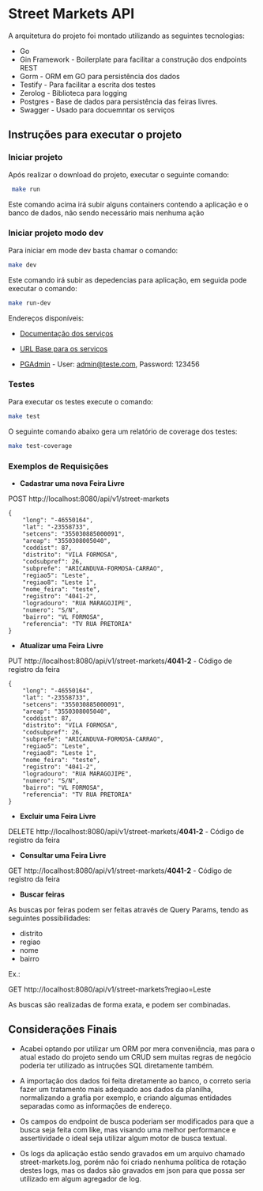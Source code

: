 # Street Markets API

A arquitetura do projeto foi montado utilizando as seguintes tecnologias:

* Go
* Gin Framework - Boilerplate para facilitar a construção dos endpoints REST
* Gorm - ORM em GO para persistência dos dados
* Testify - Para facilitar a escrita dos testes
* Zerolog - Biblioteca para logging
* Postgres - Base de dados para persistência das feiras livres.
* Swagger - Usado para docuemntar os serviços

## Instruções para executar o projeto


### Iniciar projeto

Após realizar o download do projeto, executar o seguinte comando:

```sh
 make run
```
Este comando acima irá subir alguns containers contendo a aplicação e o banco de dados, não sendo necessário mais nenhuma ação


### Iniciar projeto modo dev

Para iniciar em mode dev basta chamar o comando:

```sh
make dev
```

Este comando irá subir as depedencias para aplicação, em seguida pode executar o comando:

```sh
make run-dev
```

Endereços disponíveis:

* [Documentação dos serviços](http://localhost:8080/api/v1/swagger/index.html)

* [URL Base para os serviços](http://localhost:8080/api/v1/)

* [PGAdmin](http://localhost:54321) - User: admin@teste.com, Password: 123456

### Testes

Para executar os testes execute o comando:

```sh
make test
```

O seguinte comando abaixo gera um relatório de coverage dos testes:

```sh
make test-coverage
```

### Exemplos de Requisições


* **Cadastrar uma nova Feira Livre**

POST http://localhost:8080/api/v1/street-markets

```
{
    "long": "-46550164",
    "lat": "-23558733",
    "setcens": "355030885000091",
    "areap": "3550308005040",
    "coddist": 87,
    "distrito": "VILA FORMOSA",
    "codsubpref": 26,
    "subprefe": "ARICANDUVA-FORMOSA-CARRAO",
    "regiao5": "Leste",
    "regiao8": "Leste 1",
    "nome_feira": "teste",
    "registro": "4041-2",
    "logradouro": "RUA MARAGOJIPE",
    "numero": "S/N",
    "bairro": "VL FORMOSA",
    "referencia": "TV RUA PRETORIA"
}
```

* **Atualizar uma Feira Livre**

PUT http://localhost:8080/api/v1/street-markets/**4041-2** - Código de registro da feira

```
{
    "long": "-46550164",
    "lat": "-23558733",
    "setcens": "355030885000091",
    "areap": "3550308005040",
    "coddist": 87,
    "distrito": "VILA FORMOSA",
    "codsubpref": 26,
    "subprefe": "ARICANDUVA-FORMOSA-CARRAO",
    "regiao5": "Leste",
    "regiao8": "Leste 1",
    "nome_feira": "teste",
    "registro": "4041-2",
    "logradouro": "RUA MARAGOJIPE",
    "numero": "S/N",
    "bairro": "VL FORMOSA",
    "referencia": "TV RUA PRETORIA"
}
```

* **Excluir uma Feira Livre**

DELETE http://localhost:8080/api/v1/street-markets/**4041-2** - Código de registro da feira

* **Consultar uma Feira Livre**

GET http://localhost:8080/api/v1/street-markets/**4041-2** - Código de registro da feira

* **Buscar feiras**

As buscas por feiras podem ser feitas através de Query Params, tendo as seguintes possibilidades:

 - distrito
 - regiao
 - nome
 - bairro

Ex.:

GET http://localhost:8080/api/v1/street-markets?regiao=Leste

As buscas são realizadas de forma exata, e podem ser combinadas.

## Considerações Finais

* Acabei optando por utilizar um ORM por mera conveniência, mas para o atual estado do projeto sendo um CRUD sem muitas regras de negócio poderia ter utilizado as intruções SQL diretamente também.

* A importação dos dados foi feita diretamente ao banco, o correto seria fazer um tratamento mais adequado aos dados da planilha, normalizando a grafia por exemplo, e criando algumas entidades separadas como as informações de endereço.

* Os campos do endpoint de busca poderiam ser modificados para que a busca seja feita com like, mas visando uma melhor performance e assertividade o ideal seja utilizar algum motor de busca textual.

* Os logs da aplicação estão sendo gravados em um arquivo chamado street-markets.log, porém não foi criado nenhuma politica de rotação destes logs, mas os dados são gravados em json para que possa ser utilizado em algum agregador de log.


